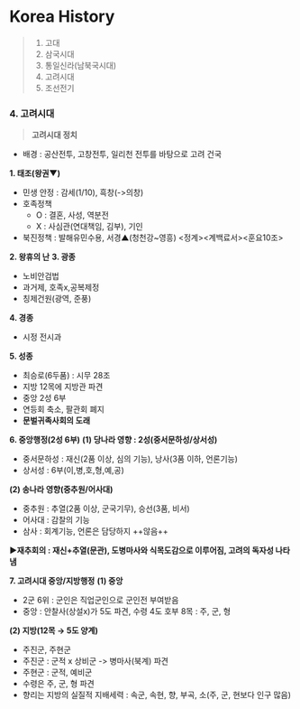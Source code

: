 # Korea History

>1. 고대
>2. 삼국시대
>3. 통일신라(남북국시대)
>4. 고려시대
>5. 조선전기

### 4. 고려시대
>**고려시대 정치**

- 배경 : 공산전투, 고창전투, 일리천 전투를 바탕으로 고려 건국

**1. 태조(왕권▼)**
- 민생 안정 : 감세(1/10), 흑창(->의창)
- 호족정책 
   + O : 결혼, 사성, 역분전
   + X : 사심관(연대책임, 김부), 기인
- 북진정책 : 발해유민수용, 서경▲(청천강~영흥)
  <정계><계백료서><훈요10조>

**2. 왕휴의 난**
**3. 광종**
 - 노비안검법
 - 과거제, 호족x,공복제정
 - 칭제건원(광역, 준풍)

**4. 경종**
- 시정 전시과 

**5. 성종**
 - 최승로(6두품) : 시무 28조
 - 지방 12목에 지방관 파견
 - 중앙 2성 6부
 - 연등회 축소, 팔관회 폐지
 - **문벌귀족사회의 도래**

**6. 중앙행정(2성 6부)**
**(1) 당나라 영향 : 2성(중서문하성/상서성)**
 - 중서문하성 : 재신(2품 이상, 심의 기능), 낭사(3품 이하, 언론기능)
 - 상서성 : 6부(이,병,호,형,예,공)

**(2) 송나라 영향(중추원/어사대)**
 - 중추원 : 추열(2품 이상, 군국기무), 승선(3품, 비서) 
 - 어사대 : 감찰의 기능
 - 삼사 : 회계기능, 언론은 담당하지 ++않음++

**▶재추회의 : 재신+추열(문관), 도병마사와 식목도감으로 이루어짐, 고려의 독자성 나타냄**

  
**7. 고려시대 중앙/지방행정** 
  **(1) 중앙**
  - 2군 6위 : 군인은 직업군인으로 군인전 부여받음
  - 중앙 : 안찰사(상설x)가 5도 파견, 수령 4도 호부 8목 : 주, 군, 형

**(2) 지방(12목 → 5도 양계)**
 - 주진군, 주현군
 - 주진군 : 군적 x 상비군 -> 병마사(북계) 파견
 - 주현군 : 군적, 예비군 
 - 수령은 주, 군, 형 파견
 - 향리는 지방의 실질적 지배세력 : 속군, 속현, 향, 부곡, 소(주, 군, 현보다 인구 많음)

